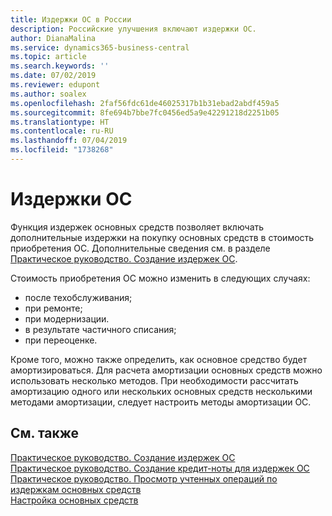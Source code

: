 ```yaml
---
title: Издержки ОС в России
description: Российские улучшения включают издержки ОС.
author: DianaMalina
ms.service: dynamics365-business-central
ms.topic: article
ms.search.keywords: ''
ms.date: 07/02/2019
ms.reviewer: edupont
ms.author: soalex
ms.openlocfilehash: 2faf56fdc61de46025317b1b31ebad2abdf459a5
ms.sourcegitcommit: 8fe694b7bbe7fc0456ed5a9e42291218d2251b05
ms.translationtype: HT
ms.contentlocale: ru-RU
ms.lasthandoff: 07/04/2019
ms.locfileid: "1738268"
---
```

# <a name="fixed-asset-charges"></a>Издержки ОС

Функция издержек основных средств позволяет включать дополнительные издержки на покупку основных средств в стоимость приобретения ОС. Дополнительные сведения см. в разделе [Практическое руководство. Создание издержек ОС](how-to-create-a-fixed-asset-charge.md).  

Стоимость приобретения ОС можно изменить в следующих случаях:  

- после техобслуживания;
- при ремонте;
- при модернизации.
- в результате частичного списания;
- при переоценке.

Кроме того, можно также определить, как основное средство будет амортизироваться. Для расчета амортизации основных средств можно использовать несколько методов. При необходимости рассчитать амортизацию одного или нескольких основных средств несколькими методами амортизации, следует настроить методы амортизации ОС.

## <a name="see-also"></a>См. также

[Практическое руководство. Создание издержек ОС](How-to-Create-a-Fixed-Asset-Charge.md)  
[Практическое руководство. Создание кредит-ноты для издержек ОС](How-to-Create-a-Credit-Memo-for-a-Fixed-Asset-Charge.md)  
[Практическое руководство. Просмотр учтенных операций по издержкам основных средств](How-to-View-Posted-Entries-on-a-Fixed-Asset-Charge.md)  
[Настройка основных средств](../../fa-setup.md)  
